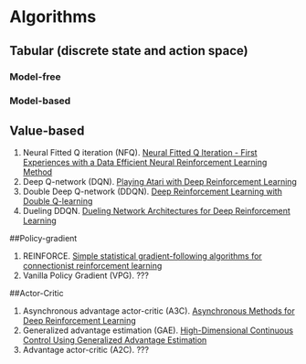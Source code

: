 # Algorithms

## Tabular (discrete state and action space)
### Model-free

### Model-based

## Value-based
1. Neural Fitted Q iteration (NFQ). [Neural Fitted Q Iteration - First Experiences with a Data Efficient Neural Reinforcement Learning Method](https://ml.informatik.uni-freiburg.de/former/_media/publications/rieecml05.pdf)
2. Deep Q-network (DQN). [Playing Atari with Deep Reinforcement Learning](https://www.cs.toronto.edu/~vmnih/docs/dqn.pdf)
3. Double Deep Q-network (DDQN). [Deep Reinforcement Learning with Double Q-learning](https://arxiv.org/abs/1509.06461)
4. Dueling DDQN. [Dueling Network Architectures for Deep Reinforcement Learning](https://arxiv.org/abs/1511.06581)

##Policy-gradient
1. REINFORCE. [Simple statistical gradient-following algorithms for connectionist reinforcement learning](https://link.springer.com/article/10.1007/BF00992696)
2. Vanilla Policy Gradient (VPG). ???

##Actor-Critic
1. Asynchronous advantage actor-critic (A3C). [Asynchronous Methods for Deep Reinforcement Learning](https://arxiv.org/abs/1602.01783)
2. Generalized advantage estimation (GAE). [High-Dimensional Continuous Control Using Generalized Advantage Estimation](https://arxiv.org/abs/1506.02438)  
3. Advantage actor-critic (A2C). ???